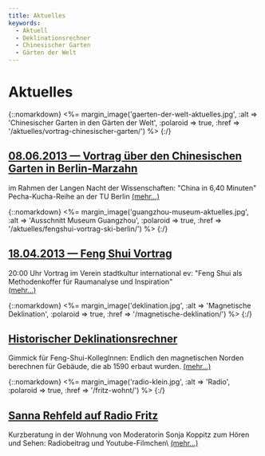```yaml
---
title: Aktuelles
keywords:
  - Aktuell
  - Deklinationsrechner
  - Chinesischer Garten
  - Gärten der Welt
---
```


# Aktuelles

{::nomarkdown}
<%= margin_image('gaerten-der-welt-aktuelles.jpg', :alt => 'Chinesischer Garten in den Gärten der Welt', :polaroid => true, :href => '/aktuelles/vortrag-chinesischer-garten/') %>
{:/}

## [08.06.2013 — Vortrag über den Chinesischen Garten in Berlin-Marzahn](/aktuelles/vortrag-chinesischer-garten/)

im Rahmen der Langen Nacht der Wissenschaften: "China in 6,40 Minuten" Pecha-Kucha-Reihe an der TU Berlin
[(mehr...)](/aktuelles/vortrag-chinesischer-garten/)

{::nomarkdown}
<%= margin_image('guangzhou-museum-aktuelles.jpg', :alt => 'Ausschnitt Museum Guangzhou', :polaroid => true, :href => '/aktuelles/fengshui-vortrag-ski-berlin/') %>
{:/}

## [18.04.2013 — Feng Shui Vortrag](/aktuelles/fengshui-vortrag-ski-berlin/)

20:00 Uhr Vortrag im Verein stadtkultur international ev: "Feng Shui als Methodenkoffer für Raumanalyse und Inspiration"<br>
[(mehr...)](/aktuelles/fengshui-vortrag-ski-berlin/)

{::nomarkdown}
<%= margin_image('deklination.jpg', :alt => 'Magnetische Deklination', :polaroid => true, :href => '/magnetische-deklination/') %>
{:/}

## [Historischer Deklinationsrechner](/magnetische-deklination/)

Gimmick für Feng-Shui-KollegInnen: Endlich den magnetischen Norden berechnen für Gebäude, die ab 1590 erbaut wurden.
[(mehr...)](/magnetische-deklination/)

{::nomarkdown}
<%= margin_image('radio-klein.jpg', :alt => 'Radio', :polaroid => true, :href => '/fritz-wohnt/') %>
{:/}

## [Sanna Rehfeld auf Radio Fritz](/fritz-wohnt/)

Kurzberatung in der Wohnung von Moderatorin Sonja Koppitz zum Hören und Sehen: Radiobeitrag und Youtube-Filmchen\\
[(mehr...)](/fritz-wohnt/)
